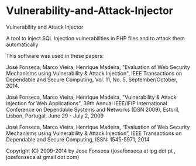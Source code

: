Vulnerability-and-Attack-Injector
=================================

Vulnerability and Attack Injector

A tool to inject SQL Injection vulnerabilities in PHP files and to attack them automatically

This software was used in these papers:

José Fonseca, Marco Vieira, Henrique Madeira, "Evaluation of Web Security Mechanisms using Vulnerability & Attack Injection", IEEE Transactions on Dependable and Secure Computing, Vol. 11, No. 5, September/October, 2014.

José Fonseca, Marco Vieira, Henrique Madeira, "Vulnerability & Attack Injection for Web Applications", 39th Annual IEEE/IFIP International Conference on Dependable Systems and Networks (DSN 2009), Estoril, Lisbon, Portugal, June 29 - July 2, 2009

José Fonseca, Marco Vieira, Henrique Madeira, “Evaluation of Web Security Mechanisms using Vulnerability & Attack Injection”, IEEE Transactions on Dependable and Secure Computing, ISSN: 1545-5971, 2014

Copyright (C) 2009-2014 by Jose Fonseca (josefonseca at ipg dot pt , jozefonseca at gmail dot com)
